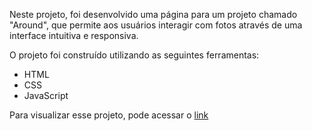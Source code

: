 Neste projeto, foi desenvolvido uma página para um projeto chamado "Around", que permite aos usuários interagir com fotos através de uma interface intuitiva e responsiva. 

O projeto foi construído utilizando as seguintes ferramentas:
* HTML
* CSS 
* JavaScript

Para visualizar esse projeto, pode acessar o [link](https://talimiranda.github.io/web_project_around)
